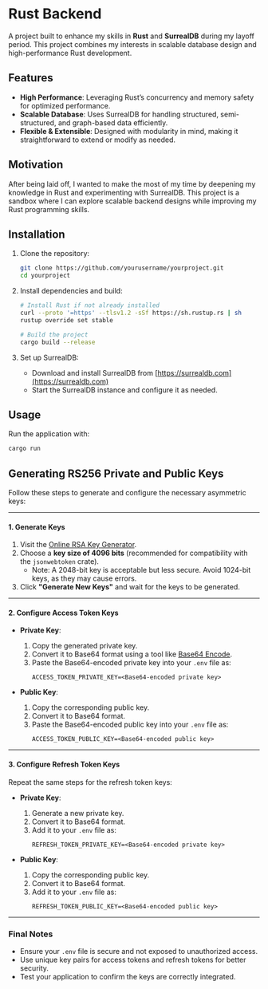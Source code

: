 # Rust  Backend

A project built to enhance my skills in **Rust** and **SurrealDB** during my layoff period. This project combines my interests in scalable database design and high-performance Rust development.


## Features
- **High Performance**: Leveraging Rust’s concurrency and memory safety for optimized performance.
- **Scalable Database**: Uses SurrealDB for handling structured, semi-structured, and graph-based data efficiently.
- **Flexible & Extensible**: Designed with modularity in mind, making it straightforward to extend or modify as needed.

## Motivation
After being laid off, I wanted to make the most of my time by deepening my knowledge in Rust and experimenting with SurrealDB. This project is a sandbox where I can explore scalable backend designs while improving my Rust programming skills.

## Installation

1. Clone the repository:
    ```bash
    git clone https://github.com/yourusername/yourproject.git
    cd yourproject
    ```

2. Install dependencies and build:
    ```bash
    # Install Rust if not already installed
    curl --proto '=https' --tlsv1.2 -sSf https://sh.rustup.rs | sh
    rustup override set stable

    # Build the project
    cargo build --release
    ```

3. Set up SurrealDB:
    - Download and install SurrealDB from [https://surrealdb.com](https://surrealdb.com)
    - Start the SurrealDB instance and configure it as needed.

## Usage
Run the application with:
```bash
cargo run
```
## Generating RS256 Private and Public Keys

Follow these steps to generate and configure the necessary asymmetric keys:

---

#### 1. **Generate Keys**
1. Visit the [Online RSA Key Generator](https://travistidwell.com/jsencrypt/demo/).
2. Choose a **key size of 4096 bits** (recommended for compatibility with the `jsonwebtoken` crate).
   - Note: A 2048-bit key is acceptable but less secure. Avoid 1024-bit keys, as they may cause errors.
3. Click **"Generate New Keys"** and wait for the keys to be generated.

---

#### 2. **Configure Access Token Keys**
- **Private Key**:
  1. Copy the generated private key.
  2. Convert it to Base64 format using a tool like [Base64 Encode](https://www.base64encode.org/).
  3. Paste the Base64-encoded private key into your `.env` file as:
     ```
     ACCESS_TOKEN_PRIVATE_KEY=<Base64-encoded private key>
     ```

- **Public Key**:
  1. Copy the corresponding public key.
  2. Convert it to Base64 format.
  3. Paste the Base64-encoded public key into your `.env` file as:
     ```
     ACCESS_TOKEN_PUBLIC_KEY=<Base64-encoded public key>
     ```

---

#### 3. **Configure Refresh Token Keys**
Repeat the same steps for the refresh token keys:

- **Private Key**:
  1. Generate a new private key.
  2. Convert it to Base64 format.
  3. Add it to your `.env` file as:
     ```
     REFRESH_TOKEN_PRIVATE_KEY=<Base64-encoded private key>
     ```

- **Public Key**:
  1. Copy the corresponding public key.
  2. Convert it to Base64 format.
  3. Add it to your `.env` file as:
     ```
     REFRESH_TOKEN_PUBLIC_KEY=<Base64-encoded public key>
     ```

---

### Final Notes
- Ensure your `.env` file is secure and not exposed to unauthorized access.
- Use unique key pairs for access tokens and refresh tokens for better security.
- Test your application to confirm the keys are correctly integrated.